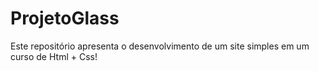 # ProjetoGlass
Este repositório apresenta o desenvolvimento de um site simples em um curso de Html + Css!
